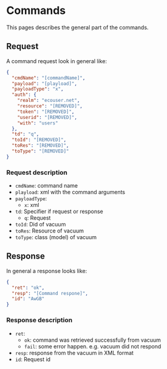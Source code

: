 # Commands

This pages describes the general part of the commands.

## Request

A command request look in general like:

```json
{
  "cmdName": "[commandName]",
  "payload": "[playload]",
  "payloadType": "x",
  "auth": {
    "realm": "ecouser.net",
    "resource": "[REMOVED]",
    "token": "[REMOVED]",
    "userid": "[REMOVED]",
    "with": "users"
  },
  "td": "q",
  "toId": "[REMOVED]",
  "toRes": "[REMOVED]",
  "toType": "[REMOVED]"
}
```

### Request description

- `cmdName`: command name
- `playload`: xml with the command arguments
- `payloadType`:
  - `x`: xml
- `td`: Specifier if request or response
  - `q`: Request
- `toId`: Did of vacuum
- `toRes`: Resource of vacuum
- `toType`: class (model) of vacuum

## Response

In general a response looks like:

```json
{
  "ret": "ok",
  "resp": "[Command respone]",
  "id": "AwGB"
}
```

### Response description

- `ret`:
  - `ok`: command was retrieved successfully from vacuum
  - `fail`: some error happen. e.g. vacuum did not respond
- `resp`: response from the vacuum in XML format
- `id`: Request id
